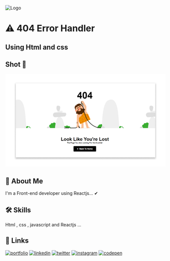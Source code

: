 
![Logo](https://www.pngkit.com/png/full/212-2123468_404-hd.png)


# ⚠ 404 Error Handler

## Using Html and css


 
## Shot 📸


![Screenshot](./assets/preview/preview.png)


## 🚀 About Me
I'm a Front-end developer using Reactjs... ✔


## 🛠 Skills
Html , css , javascript and Reactjs ...


## 🔗 Links

[![portfolio](https://img.shields.io/badge/my_portfolio-black?style=for-the-badge&logo=ko-fi&logoColor=white)](https://prasoonm.com/)
[![linkedin](https://img.shields.io/badge/linkedin-white?style=for-the-badge&logo=linkedin&logoColor=blue)](https://www.linkedin.com/in/prasoon-mohan//)
[![twitter](https://img.shields.io/badge/twitter-white?style=for-the-badge&logo=twitter&logoColor=blue)](https://twitter.com/mohan_prasoon)
[![instagram](https://img.shields.io/badge/instagram-white?style=for-the-badge&logo=instagram&logoColor=purple)](https://twitter.com/mohan_prasoon)
[![codepen](https://img.shields.io/badge/codepen-white?style=for-the-badge&logo=codepen&logoColor=black)](https://codepen.io/prasoonmohan)
 